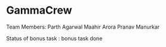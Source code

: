 # GammaCrew
Team Members:
Parth Agarwal
Maahir Arora
Pranav Manurkar

Status of bonus task : bonus task done 
